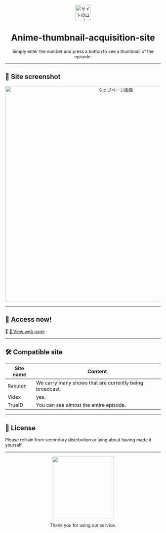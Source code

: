 <p align="center">
  <img src="https://raw.githubusercontent.com/tokei3n/Anime-thumbnail-acquisition-site/refs/heads/main/%E3%82%B9%E3%82%AF%E3%83%AA%E3%83%BC%E3%83%B3%E3%82%B7%E3%83%A7%E3%83%83%E3%83%88%202025-07-13%20110021.png" width="50" alt="サイトのロゴ">
</p>

<h1 align="center">Anime-thumbnail-acquisition-site</h1>

<p align="center">
  Simply enter the number and press a button to see a thumbnail of the episode.
</p>

---

## 📸 Site screenshot

<p align="center">
  <img src="https://raw.githubusercontent.com/tokei3n/Anime-thumbnail-acquisition-site/refs/heads/main/%E3%82%B9%E3%82%AF%E3%83%AA%E3%83%BC%E3%83%B3%E3%82%B7%E3%83%A7%E3%83%83%E3%83%88%202025-07-13%20110222.png" width="700" alt="ウェブページ画像">
</p>

---

## 🔗 Access now!

🎯 [🔗 View web page](https://tokei3n.github.io/Anime-thumbnail-acquisition-site/)

---

## 🛠️ Compatible site

| Site name       | Content                      |
|------------|---------------------------|
| Rakuten | We carry many shows that are currently being broadcast. |
| Videx | yes. |
| TrueID | You can see almost the entire episode. |

---

## 📜 License
Please refrain from secondary distribution or lying about having made it yourself.

---

<p align="center">
  <img src="https://media.tenor.com/tVq_9UORcBQAAAAM/dan-da-dan.gif" width="200">
</p>

<p align="center">
Thank you for using our service.
</p>
